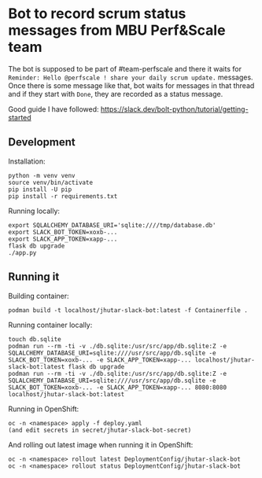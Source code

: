 Bot to record scrum status messages from MBU Perf&Scale team
============================================================

The bot is supposed to be part of #team-perfscale and there it waits for `Reminder: Hello @perfscale ! share your daily scrum update.` messages. Once there is some message like that, bot waits for messages in that thread and if they start with `Done`, they are recorded as a status message.

Good guide I have followed: <https://slack.dev/bolt-python/tutorial/getting-started>

Development
-----------

Installation:

    python -m venv venv
    source venv/bin/activate
    pip install -U pip
    pip install -r requirements.txt

Running locally:

    export SQLALCHEMY_DATABASE_URI='sqlite:////tmp/database.db'
    export SLACK_BOT_TOKEN=xoxb-...
    export SLACK_APP_TOKEN=xapp-...
    flask db upgrade
    ./app.py

Running it
----------

Building container:

    podman build -t localhost/jhutar-slack-bot:latest -f Containerfile .

Running container locally:

    touch db.sqlite
    podman run --rm -ti -v ./db.sqlite:/usr/src/app/db.sqlite:Z -e SQLALCHEMY_DATABASE_URI=sqlite:////usr/src/app/db.sqlite -e SLACK_BOT_TOKEN=xoxb-... -e SLACK_APP_TOKEN=xapp-... localhost/jhutar-slack-bot:latest flask db upgrade
    podman run --rm -ti -v ./db.sqlite:/usr/src/app/db.sqlite:Z -e SQLALCHEMY_DATABASE_URI=sqlite:////usr/src/app/db.sqlite -e SLACK_BOT_TOKEN=xoxb-... -e SLACK_APP_TOKEN=xapp-... 8080:8080 localhost/jhutar-slack-bot:latest

Running in OpenShift:

    oc -n <namespace> apply -f deploy.yaml
    (and edit secrets in secret/jhutar-slack-bot-secret)

And rolling out latest image when running it in OpenShift:

    oc -n <namespace> rollout latest DeploymentConfig/jhutar-slack-bot
    oc -n <namespace> rollout status DeploymentConfig/jhutar-slack-bot
